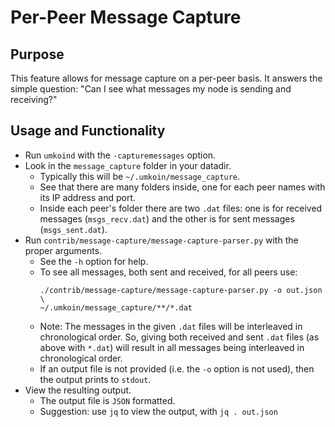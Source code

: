 # Per-Peer Message Capture

## Purpose

This feature allows for message capture on a per-peer basis. It answers the simple question: "Can I see what messages my node is sending and receiving?"

## Usage and Functionality

* Run `umkoind` with the `-capturemessages` option.
* Look in the `message_capture` folder in your datadir.
  * Typically this will be `~/.umkoin/message_capture`.
  * See that there are many folders inside, one for each peer names with its IP address and port.
  * Inside each peer's folder there are two `.dat` files: one is for received messages (`msgs_recv.dat`) and the other is for sent messages (`msgs_sent.dat`).
* Run `contrib/message-capture/message-capture-parser.py` with the proper arguments.
  * See the `-h` option for help.
  * To see all messages, both sent and received, for all peers use:
    ```
    ./contrib/message-capture/message-capture-parser.py -o out.json \
    ~/.umkoin/message_capture/**/*.dat
    ```
  * Note:  The messages in the given `.dat` files will be interleaved in chronological order. So, giving both received and sent `.dat` files (as above with `*.dat`) will result in all messages being interleaved in chronological order.
  * If an output file is not provided (i.e. the `-o` option is not used), then the output prints to `stdout`.
* View the resulting output.
  * The output file is `JSON` formatted.
  * Suggestion: use `jq` to view the output, with `jq . out.json`
